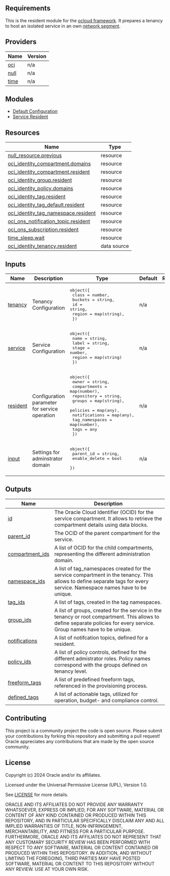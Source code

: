 ## Requirements

This is the resident module for the [ocloud framework](https://github.com/oracle-devrel/terraform-oci-ocloud-configuration). It prepares a tenancy to host an isolated service in an own [network segment](https://github.com/oracle-devrel/terraform-oci-ocloud-asset-network). 

## Providers

| Name | Version |
|------|---------|
| <a name="provider_oci"></a> [oci](#provider\_oci) | n/a |
| <a name="provider_null"></a> [null](#provider\_null) | n/a |
| <a name="provider_time"></a> [time](#provider\_time) | n/a |

## Modules

* [Default Configuration](https://github.com/oracle-devrel/terraform-oci-ocloud-configuration)
* [Service Resident](https://github.com/oracle-devrel/terraform-oci-ocloud-configuration)

## Resources

| Name | Type |
|------|------|
| [null_resource.previous](https://registry.terraform.io/providers/hashicorp/null/latest/docs/resources/resource) | resource |
| [oci_identity_compartment.domains](https://registry.terraform.io/providers/hashicorp/oci/latest/docs/resources/identity_compartment) | resource |
| [oci_identity_compartment.resident](https://registry.terraform.io/providers/hashicorp/oci/latest/docs/resources/identity_compartment) | resource |
| [oci_identity_group.resident](https://registry.terraform.io/providers/hashicorp/oci/latest/docs/resources/identity_group) | resource |
| [oci_identity_policy.domains](https://registry.terraform.io/providers/hashicorp/oci/latest/docs/resources/identity_policy) | resource |
| [oci_identity_tag.resident](https://registry.terraform.io/providers/hashicorp/oci/latest/docs/resources/identity_tag) | resource |
| [oci_identity_tag_default.resident](https://registry.terraform.io/providers/hashicorp/oci/latest/docs/resources/identity_tag_default) | resource |
| [oci_identity_tag_namespace.resident](https://registry.terraform.io/providers/hashicorp/oci/latest/docs/resources/identity_tag_namespace) | resource |
| [oci_ons_notification_topic.resident](https://registry.terraform.io/providers/hashicorp/oci/latest/docs/resources/ons_notification_topic) | resource |
| [oci_ons_subscription.resident](https://registry.terraform.io/providers/hashicorp/oci/latest/docs/resources/ons_subscription) | resource |
| [time_sleep.wait](https://registry.terraform.io/providers/hashicorp/time/latest/docs/resources/sleep) | resource |
| [oci_identity_tenancy.resident](https://registry.terraform.io/providers/hashicorp/oci/latest/docs/data-sources/identity_tenancy) | data source |

## Inputs

| Name | Description | Type | Default | Required |
|------|-------------|------|---------|:--------:|
| <a name="input_tenancy"></a> [tenancy](#input\_tenancy) | Tenancy Configuration | <pre>object({<br>        class   = number,<br>        buckets = string,<br>        id      = string,<br>        region  = map(string),<br>    })</pre> | n/a | yes |
| <a name="input_service"></a> [service](#input\_service) | Service Configuration | <pre>object({<br>        name   = string,<br>        label  = string,<br>        stage  = number,<br>        region = map(string)<br>    })</pre> | n/a | yes |
| <a name="input_resident"></a> [resident](#input\_resident) | Configuration parameter for service operation | <pre>object({<br>        owner          = string,<br>        compartments   = map(number),<br>        repository     = string,<br>        groups         = map(string),<br>        policies       = map(any),<br>        notifications  = map(any),<br>        tag_namespaces = map(number),<br>        tags           = any<br>    })</pre> | n/a | yes |
| <a name="input_input"></a> [input](#input\_input) | Settings for adminstrator domain | <pre>object({<br>        parent_id     = string,<br>        enable_delete = bool<br>    })</pre> | n/a | yes |

## Outputs

| Name | Description |
|------|-------------|
| <a name="output_id"></a> [id](#output\_id) | The Oracle Cloud Identifier (OCID) for the service compartment. It allows to retrieve the compartment details using data blocks. |
| <a name="output_parent_id"></a> [parent\_id](#output\_parent\_id) | The OCID of the parent compartment for the service. |
| <a name="output_compartment_ids"></a> [compartment\_ids](#output\_compartment\_ids) | A list of OCID for the child compartments, representing the different administration domain. |
| <a name="output_namespace_ids"></a> [namespace\_ids](#output\_namespace\_ids) | A list of tag\_namespaces created for the service compartment in the tenancy. This allows to define separate tags for every service. Namespace names have to be unique. |
| <a name="output_tag_ids"></a> [tag\_ids](#output\_tag\_ids) | A list of tags, created in the tag namespaces. |
| <a name="output_group_ids"></a> [group\_ids](#output\_group\_ids) | A list of groups, created for the service in the tenancy or root compartment. This allows to define separate policies for every service. Group names have to be unique. |
| <a name="output_notifications"></a> [notifications](#output\_notifications) | A list of notifcation topics, defined for a resident. |
| <a name="output_policy_ids"></a> [policy\_ids](#output\_policy\_ids) | A list of policy controls, defined for the different admistrator roles. Policy names correspond with the groups defined on tenancy level. |
| <a name="output_freeform_tags"></a> [freeform\_tags](#output\_freeform\_tags) | A list of predefined freeform tags, referenced in the provisioning process. |
| <a name="output_defined_tags"></a> [defined\_tags](#output\_defined\_tags) | A list of actionable tags, utilized for operation, budget- and compliance control. |

## Contributing
This project is a community project the code is open source.  Please submit your contributions by forking this repository and submitting a pull request!  Oracle appreciates any contributions that are made by the open source community.

## License
Copyright (c) 2024 Oracle and/or its affiliates.

Licensed under the Universal Permissive License (UPL), Version 1.0.

See [LICENSE](LICENSE) for more details.

ORACLE AND ITS AFFILIATES DO NOT PROVIDE ANY WARRANTY WHATSOEVER, EXPRESS OR IMPLIED, FOR ANY SOFTWARE, MATERIAL OR CONTENT OF ANY KIND CONTAINED OR PRODUCED WITHIN THIS REPOSITORY, AND IN PARTICULAR SPECIFICALLY DISCLAIM ANY AND ALL IMPLIED WARRANTIES OF TITLE, NON-INFRINGEMENT, MERCHANTABILITY, AND FITNESS FOR A PARTICULAR PURPOSE.  FURTHERMORE, ORACLE AND ITS AFFILIATES DO NOT REPRESENT THAT ANY CUSTOMARY SECURITY REVIEW HAS BEEN PERFORMED WITH RESPECT TO ANY SOFTWARE, MATERIAL OR CONTENT CONTAINED OR PRODUCED WITHIN THIS REPOSITORY. IN ADDITION, AND WITHOUT LIMITING THE FOREGOING, THIRD PARTIES MAY HAVE POSTED SOFTWARE, MATERIAL OR CONTENT TO THIS REPOSITORY WITHOUT ANY REVIEW. USE AT YOUR OWN RISK. 
